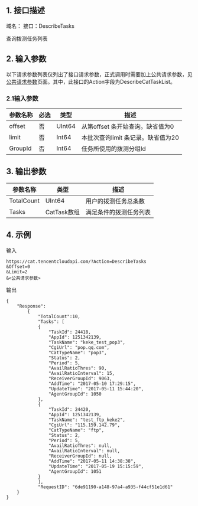 ## 1. 接口描述

域名：
接口：DescribeTasks



查询拨测任务列表

## 2. 输入参数

以下请求参数列表仅列出了接口请求参数，正式调用时需要加上公共请求参数，见<a href="/doc/api/405/公共请求参数" title="公共请求参数">公共请求参数</a>页面。其中，此接口的Action字段为DescribeCatTaskList。

### 2.1输入参数

| 参数名称   | 必选   | 类型    | 描述                    |
| ------ | ---- | ---- |  --------------------- |
| offset | 否    | UInt64  | 从第offset 条开始查询。缺省值为0  |
| limit  | 否    | Int64  | 本批次查询limit 条记录。缺省值为20 |
| GroupId  | 否    | Int64  | 任务所使用的拨测分组Id |
#### 

## 3. 输出参数

| 参数名称    | 类型     | 描述                  |
| ------- | ------ | ------------------- |
| TotalCount    | UInt64    | 用户的拨测任务总条数 |
| Tasks | CatTask数组 | 满足条件的拨测任务列表                |

##### 


## 4. 示例

输入

```
https://cat.tencentcloudapi.com/?Action=DescribeTasks
&Offset=0
&Limit=2
&<公共请求参数>
```

输出

```
{
	"Response": 
        {	
            "TotalCount":10,
            "Tasks": [
            {
                "TaskId": 24418,
                "AppId": 1251342139,
                "TaskName": "keke_test_pop3",
                "CgiUrl": "pop.qq.com",
                "CatTypeName": "pop3",
                "Status": 2,
                "Period": 5,
                "AvailRatioThres": 90,
                "AvailRatioInterval": 15,
                "ReceiverGroupId": 9063,
                "AddTime": "2017-05-10 17:29:15",
                "UpdateTime": "2017-05-11 15:44:20",
                "AgentGroupId": 1050
            },
            {
                "TaskId": 24420,
                "AppId": 1251342139,
                "TaskName": "test_ftp_keke2",
                "CgiUrl": "115.159.142.79",
                "CatTypeName": "ftp",
                "Status": 2,
                "Period": 5,
                "AvailRatioThres": null,
                "AvailRatioInterval": null,
                "ReceiverGroupId": null,
                "AddTime": "2017-05-11 14:38:38",
                "UpdateTime": "2017-05-19 15:15:59",
                "AgentGroupId": 1051
            }
            ],
            "RequestID": "6de91190-a148-97a4-a935-f44cf51e1d61"
	}	
}
```